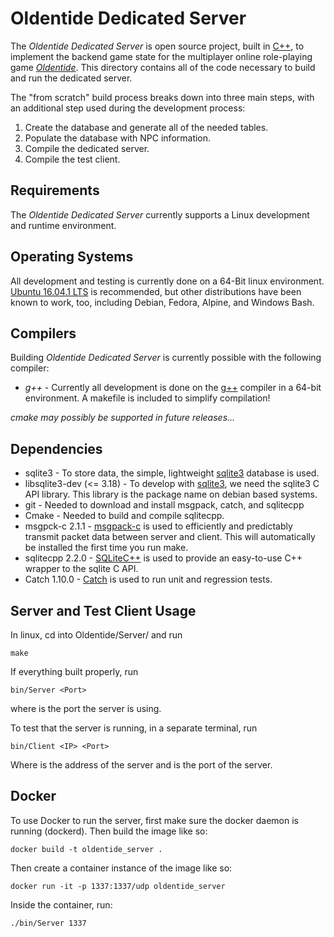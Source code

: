 Oldentide Dedicated Server
==
The *Oldentide Dedicated Server* is open source project, built in [C++][1], to implement the
backend game state for the multiplayer online role-playing game [*Oldentide*][2].  This
directory contains all of the code necessary to build and run the dedicated server.

The "from scratch" build process breaks down into three main steps, with an additional
step used during the development process:

1. Create the database and generate all of the needed tables.
2. Populate the database with NPC information.
3. Compile the dedicated server.
4. Compile the test client.

Requirements
------------
The *Oldentide Dedicated Server* currently supports a Linux development and runtime environment.

Operating Systems
------------
All development and testing is currently done on a 64-Bit linux environment.
[Ubuntu 16.04.1 LTS][3] is recommended, but other distributions have been known to work,
too, including Debian, Fedora, Alpine, and Windows Bash.

Compilers
------------
Building *Oldentide Dedicated Server* is currently possible with the following compiler:
* *g++* - Currently all development is done on the [g++][4] compiler in a 64-bit
   environment.  A makefile is included to simplify compilation!

*cmake may possibly be supported in future releases...*

Dependencies
------------
* sqlite3 - To store data, the simple, lightweight [sqlite3][5] database is used.
* libsqlite3-dev (<= 3.18) - To develop with [sqlite3][5], we need the sqlite3 C API library. This
  library is the package name on debian based systems.
* git - Needed to download and install msgpack, catch, and sqlitecpp
* Cmake - Needed to build and compile sqlitecpp.
* msgpck-c 2.1.1 - [msgpack-c][6] is used to efficiently and predictably transmit packet data between server and client. This will automatically be installed the first time you run make.
* sqlitecpp 2.2.0 - [SQLiteC++][7] is used to provide an easy-to-use C++ wrapper to the sqlite C API.
* Catch 1.10.0 - [Catch][8] is used to run unit and regression tests.


Server and Test Client Usage
------------
In linux, cd into Oldentide/Server/ and run

    make

If everything built properly, run

    bin/Server <Port>

where <Port> is the port the server is using.

To test that the server is running, in a separate terminal, run

    bin/Client <IP> <Port>

Where <IP> is the address of the server and <Port> is the port of the server.


Docker
------------
To use Docker to run the server, first make sure the docker daemon is running (dockerd).
Then build the image like so:

    docker build -t oldentide_server .

Then create a container instance of the image like so:

    docker run -it -p 1337:1337/udp oldentide_server

Inside the container, run:

    ./bin/Server 1337




[1]: http://www.cppreference.com/ "C / C++ reference"
[2]: http://www.oldentide.com/ "Oldentide, a game where you can be anyone!"
[3]: http://www.ubuntu.com/ "Ubuntu · The world's most popular free OS"
[4]: https://gcc.gnu.org/ "Gnu C / C++ Compiler"
[5]: https://www.sqlite.org/ "SQLite 3"
[6]: https://github.com/msgpack/msgpack-c/ "msgpack-c"
[7]: https://github.com/SRombauts/SQLiteCpp "SQLiteC++"
[8]: https://github.com/philsquared/Catch "Catch"

